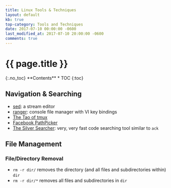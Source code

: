 ```yaml
---
title: Linux Tools & Techniques
layout: default
kb: true
top-category: Tools and Techniques
date: 2017-07-10 00:00:00 -0600
last_modified_at: 2017-07-10 20:00:00 -0600
comments: true
---
```


<h1>{{ page.title }}</h1>
{:.no_toc}
**Contents**
* TOC
{:toc}

## Navigation & Searching

* [sed](https://www.gnu.org/software/sed/manual/sed.html): a stream editor
* [ranger](http://ranger.nongnu.org/): console file manager with VI key bindings
* [The Tao of tmux](https://leanpub.com/the-tao-of-tmux/read)
* [Facebook PathPicker](https://github.com/facebook/pathpicker/)
* [The Silver Searcher](https://github.com/ggreer/the_silver_searcher): very, very fast code searching tool similar to `ack`

## File Management

### File/Directory Removal

* `rm -r dir/` removes the directory (and all files and subdirectories within) `dir`
* `rm -r dir/*` removes all files and subdirectories in `dir`
